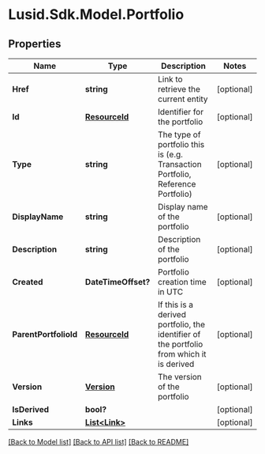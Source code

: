 # Lusid.Sdk.Model.Portfolio
## Properties

Name | Type | Description | Notes
------------ | ------------- | ------------- | -------------
**Href** | **string** | Link to retrieve the current entity | [optional] 
**Id** | [**ResourceId**](ResourceId.md) | Identifier for the portfolio | [optional] 
**Type** | **string** | The type of portfolio this is (e.g. Transaction Portfolio, Reference  Portfolio) | [optional] 
**DisplayName** | **string** | Display name of the portfolio | [optional] 
**Description** | **string** | Description of the portfolio | [optional] 
**Created** | **DateTimeOffset?** | Portfolio creation time in UTC | [optional] 
**ParentPortfolioId** | [**ResourceId**](ResourceId.md) | If this is a derived portfolio, the identifier of the portfolio from which it is derived | [optional] 
**Version** | [**Version**](Version.md) | The version of the portfolio | [optional] 
**IsDerived** | **bool?** |  | [optional] 
**Links** | [**List&lt;Link&gt;**](Link.md) |  | [optional] 

[[Back to Model list]](../README.md#documentation-for-models) [[Back to API list]](../README.md#documentation-for-api-endpoints) [[Back to README]](../README.md)

